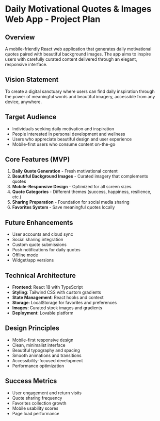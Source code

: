 
# Daily Motivational Quotes & Images Web App - Project Plan

## Overview
A mobile-friendly React web application that generates daily motivational quotes paired with beautiful background images. The app aims to inspire users with carefully curated content delivered through an elegant, responsive interface.

## Vision Statement
To create a digital sanctuary where users can find daily inspiration through the power of meaningful words and beautiful imagery, accessible from any device, anywhere.

## Target Audience
- Individuals seeking daily motivation and inspiration
- People interested in personal development and wellness
- Users who appreciate beautiful design and user experience
- Mobile-first users who consume content on-the-go

## Core Features (MVP)
1. **Daily Quote Generation** - Fresh motivational content
2. **Beautiful Background Images** - Curated imagery that complements quotes
3. **Mobile-Responsive Design** - Optimized for all screen sizes
4. **Quote Categories** - Different themes (success, happiness, resilience, etc.)
5. **Sharing Preparation** - Foundation for social media sharing
6. **Favorites System** - Save meaningful quotes locally

## Future Enhancements
- User accounts and cloud sync
- Social sharing integration
- Custom quote submissions
- Push notifications for daily quotes
- Offline mode
- Widget/app versions

## Technical Architecture
- **Frontend**: React 18 with TypeScript
- **Styling**: Tailwind CSS with custom gradients
- **State Management**: React hooks and context
- **Storage**: LocalStorage for favorites and preferences
- **Images**: Curated stock images and gradients
- **Deployment**: Lovable platform

## Design Principles
- Mobile-first responsive design
- Clean, minimalist interface
- Beautiful typography and spacing
- Smooth animations and transitions
- Accessibility-focused development
- Performance optimization

## Success Metrics
- User engagement and return visits
- Quote sharing frequency
- Favorites collection growth
- Mobile usability scores
- Page load performance
